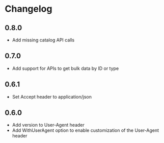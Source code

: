 # Changelog

## 0.8.0
* Add missing catalog API calls

## 0.7.0
* Add support for APIs to get bulk data by ID or type

## 0.6.1
* Set Accept header to application/json

## 0.6.0
* Add version to User-Agent header
* Add WithUserAgent option to enable customization of the User-Agent header
